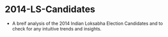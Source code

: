 # 2014-LS-Candidates

- A breif analysis of the 2014 Indian Loksabha Election Candidates and to check for any intuitive trends and insights.
